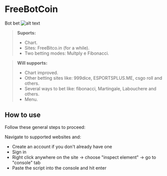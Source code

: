 # FreeBotCoin
Bot bet
![alt text](screenshots/bootFREEBETCO.png "screenshot")

> **Suports:**
> - Chart.
> - Sites: FreeBitco.in (for a while).
> - Two betting modes: Multply e Fibonacci.


> **Will supports:**
> - Chart improved.
> - Other betting sites like: 999dice, ESPORTSPLUS.ME, csgo roll and others.
> - Several ways to bet like: fibonacci, Martingale, Labouchere and others.
> - Menu.

## How to use
Follow these general steps to proceed:

Navigate to supported websites and:
* Create an account if you don't already have one
* Sign in
* Right click anywhere on the site -> choose "inspect element" -> go to "console" tab
* Paste the script into the console and hit enter
